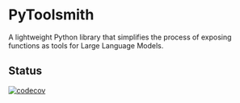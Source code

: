 # PyToolsmith

A lightweight Python library that simplifies the process of exposing functions as tools for Large Language Models.

## Status

[![codecov](https://codecov.io/gh/zachrobo1/PyToolsmith/branch/main/graph/badge.svg)](https://codecov.io/gh/zachrobo1/PyToolsmith)
